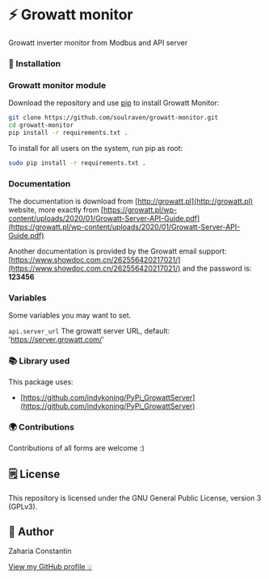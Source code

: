 # ⚡ Growatt monitor

Growatt inverter monitor from Modbus and API server

### 🔧 Installation
### Growatt monitor module
Download the repository and use [pip](https://pip.pypa.io/en/stable/) to install Growatt Monitor:
```bash
git clone https://github.com/soulraven/growatt-monitor.git
cd growatt-monitor
pip install -r requirements.txt .
```
To install for all users on the system, run pip as root:
```bash
sudo pip install -r requirements.txt .
```

### Documentation

The documentation is download from [http://growatt.pl](http://growatt.pl) website, more exactly from [https://growatt.pl/wp-content/uploads/2020/01/Growatt-Server-API-Guide.pdf](https://growatt.pl/wp-content/uploads/2020/01/Growatt-Server-API-Guide.pdf) 

Another documentation is provided by the Growatt email support: [https://www.showdoc.com.cn/262556420217021/](https://www.showdoc.com.cn/262556420217021/) and the password is: **123456**

### Variables

Some variables you may want to set.

`api.server_url` The growatt server URL, default: 'https://server.growatt.com/'

### 📚 Library used
This package uses:

- [https://github.com/indykoning/PyPi_GrowattServer](https://github.com/indykoning/PyPi_GrowattServer)

### 🌍 Contributions

Contributions of all forms are welcome :)

## 🗒 License

This repository is licensed under the GNU General Public License, version 3 (GPLv3).

## 👀 Author

Zaharia Constantin

[View my GitHub profile 💡](https://github.com/soulraven)

